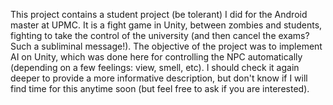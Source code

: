 This project contains a student project (be tolerant) I did for the Android master at UPMC. It is a fight game in Unity, between zombies and students, fighting to take the control of the university (and then cancel the exams? Such a subliminal message!). The objective of the project was to implement AI on Unity, which was done here for controlling the NPC automatically (depending on a few feelings: view, smell, etc). I should check it again deeper to provide a more informative description, but don't know if I will find time for this anytime soon (but feel free to ask if you are interested).
